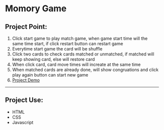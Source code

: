 # Momory Game

## Project Point:

1. Click start game to play match game, when game start time will the same time start, if click restart button can restart game
2. Everytime start game the card will be shuffle
3. Click two cards to check cards matched or unmatched, if matched will keep showing card, else will restore card
4. When click card, card move times will increate at the same time
5. When matched cards are already done, will show congruations and click play again button can start new game
6. [Project Demo](https://day-project.zkhsin.now.sh/Memory%20Game/)

---

## Project Use:

- HTML
- CSS
- Javascript
